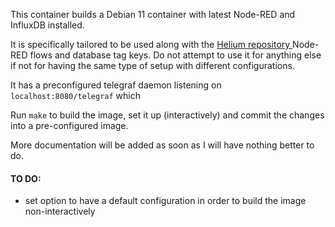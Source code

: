 
This container builds a Debian 11 container with latest Node-RED and InfluxDB installed.

It is specifically tailored to be used along with the [Helium repository ](https://git.onevo.lan/mtf/helium-project) Node-RED flows
and database tag keys. Do not attempt to use it for anything else if not for having the same type of setup with different configurations.

It has a preconfigured telegraf daemon listening on `localhost:8080/telegraf` which 

Run `make` to build the image, set it up (interactively) and commit the changes into a pre-configured image.

More documentation will be added as soon as I will have nothing better to do.

#### TO DO: ####

- set option to have a default configuration in order to build the image non-interactively
